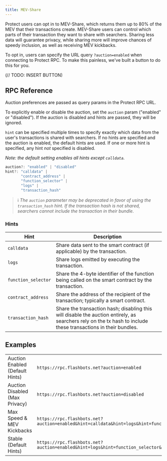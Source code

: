 ```yaml
---
title: MEV-Share
---
```


Protect users can opt in to MEV-Share, which returns them up to 80% of the MEV that their transactions create. MEV-Share users can control which parts of their transaction they want to share with searchers. Sharing less data will guarantee privacy, while sharing more will improve chances of speedy inclusion, as well as receiving MEV kickbacks.

To opt in, users can specify the URL query `?auction=enabled` when connecting to Protect RPC. To make this painless, we've built a button to do this for you.

(// TODO: INSERT BUTTON)

## RPC Reference

Auction preferences are passed as query params in the Protect RPC URL.

To explicitly enable or disable the auction, set the `auction` param ("enabled" or "disabled"). If the auction is disabled and hints are passed, they will be ignored.

`hint` can be specified multiple times to specify exactly which data from the user's transactions is shared with searchers. If no hints are specified and the auction is enabled, the default hints are used. If one or more hint is specified, any hint _not_ specified is disabled.

_Note: the default setting enables all hints except `calldata`._

```js
auction?: "enabled" | "disabled"
hint?: "calldata" |
       "contract_address" |
       "function_selector" |
       "logs" |
       "transaction_hash"
```

> :information_source: _The `auction` parameter may be deprecated in favor of using the `transaction_hash` hint. If the transaction hash is not shared, searchers cannot include the transaction in their bundle._

### Hints

| Hint | Description |
| - | - |
| `calldata` | Share data sent to the smart contract (if applicable) by the transaction. |
| `logs` | Share logs emitted by executing the transaction. |
| `function_selector` | Share the 4-byte identifier of the function being called on the smart contract by the transaction. |
| `contract_address` | Share the address of the recipient of the transaction; typically a smart contract. |
| `transaction_hash` | Share the transaction hash; disabling this will disable the auction entirely, as searchers rely on the tx hash to include these transactions in their bundles. |

## Examples

| | |
|-|-|
| Auction Enabled (Default Hints) | `https://rpc.flashbots.net?auction=enabled` |
| Auction Disabled (Max Privacy) | `https://rpc.flashbots.net?auction=disabled` |
|Max Speed & MEV Kickbacks | `https://rpc.flashbots.net?auction=enabled&hint=calldata&hint=logs&hint=function_selector&hint=contract_address&hint=transaction_hash` |
| Stable (Default Hints) | `https://rpc.flashbots.net?auction=enabled&hint=logs&hint=function_selector&hint=contract_address&hint=transaction_hash` |
